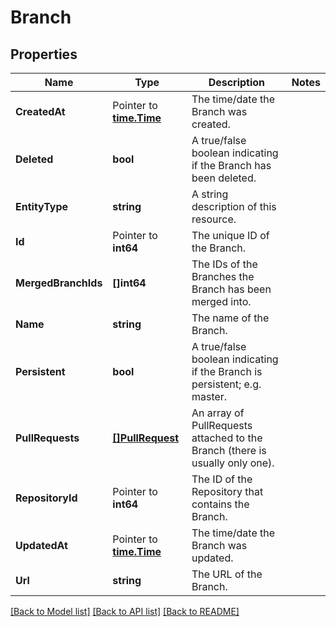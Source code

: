 # Branch

## Properties

Name | Type | Description | Notes
------------ | ------------- | ------------- | -------------
**CreatedAt** | Pointer to [**time.Time**](time.Time.md) | The time/date the Branch was created. | 
**Deleted** | **bool** | A true/false boolean indicating if the Branch has been deleted. | 
**EntityType** | **string** | A string description of this resource. | 
**Id** | Pointer to **int64** | The unique ID of the Branch. | 
**MergedBranchIds** | **[]int64** | The IDs of the Branches the Branch has been merged into. | 
**Name** | **string** | The name of the Branch. | 
**Persistent** | **bool** | A true/false boolean indicating if the Branch is persistent; e.g. master. | 
**PullRequests** | [**[]PullRequest**](PullRequest.md) | An array of PullRequests attached to the Branch (there is usually only one). | 
**RepositoryId** | Pointer to **int64** | The ID of the Repository that contains the Branch. | 
**UpdatedAt** | Pointer to [**time.Time**](time.Time.md) | The time/date the Branch was updated. | 
**Url** | **string** | The URL of the Branch. | 

[[Back to Model list]](../README.md#documentation-for-models) [[Back to API list]](../README.md#documentation-for-api-endpoints) [[Back to README]](../README.md)


